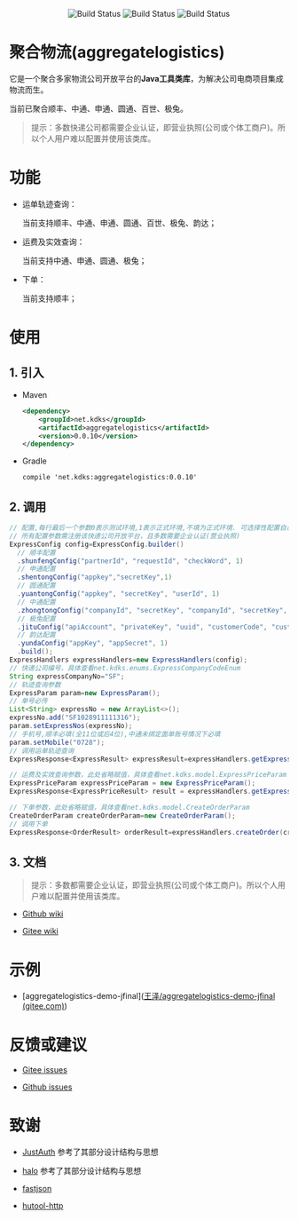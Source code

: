 <p align="center">
 <img src="https://gitee.com/fuzui/aggregatelogistics/badge/star.svg?theme=dark" alt="Build Status">
 <img src="https://img.shields.io/github/stars/fuzui/aggregatelogistics.svg?style=social" alt="Build Status">
 <img src="https://img.shields.io/badge/aggregatelogistics-0.0.10-brightgreen" alt="Build Status">
</p>


# 聚合物流(aggregatelogistics)

它是一个聚合多家物流公司开放平台的**Java工具类库**，为解决公司电商项目集成物流而生。

当前已聚合顺丰、中通、申通、圆通、百世、极兔。

> 提示：多数快递公司都需要企业认证，即营业执照(公司或个体工商户)。所以个人用户难以配置并使用该类库。

# 功能

* 运单轨迹查询：

  当前支持顺丰、中通、申通、圆通、百世、极兔、韵达；

* 运费及实效查询：

  当前支持中通、申通、圆通、极兔；

* 下单：

  当前支持顺丰；

# 使用

## 1. 引入

* Maven

  ```xml
  <dependency>
      <groupId>net.kdks</groupId>
      <artifactId>aggregatelogistics</artifactId>
      <version>0.0.10</version>
  </dependency>
  ```

* Gradle

  ```
  compile 'net.kdks:aggregatelogistics:0.0.10'
  ```

## 2. 调用

```java
// 配置,每行最后一个参数0表示测试环境,1表示正式环境,不填为正式环境. 可选择性配置自己所需的快递公司
// 所有配置参数需注册该快递公司开放平台，且多数需要企业认证(营业执照)
ExpressConfig config=ExpressConfig.builder()
  // 顺丰配置
  .shunfengConfig("partnerId", "requestId", "checkWord", 1)
  // 申通配置
  .shentongConfig("appkey","secretKey",1)
  // 圆通配置
  .yuantongConfig("appkey", "secretKey", "userId", 1)
  // 中通配置
  .zhongtongConfig("companyId", "secretKey", "companyId", "secretKey", "routeVersioon", 1)
  // 极兔配置
  .jituConfig("apiAccount", "privateKey", "uuid", "customerCode", "customerPwd", 1)
  // 韵达配置
  .yundaConfig("appKey", "appSecret", 1)
  .build();
ExpressHandlers expressHandlers=new ExpressHandlers(config);
// 快递公司编号，具体查看net.kdks.enums.ExpressCompanyCodeEnum
String expressCompanyNo="SF";
// 轨迹查询参数
ExpressParam param=new ExpressParam();
// 单号必传
List<String> expressNo = new ArrayList<>();
expressNo.add("SF1028911111316");
param.setExpressNos(expressNo);
// 手机号,顺丰必填(全11位或后4位),中通未绑定面单账号情况下必填
param.setMobile("0728");
// 调用运单轨迹查询
ExpressResponse<ExpressResult> expressResult=expressHandlers.getExpressInfo(param, "SF");

// 运费及实效查询参数，此处省略赋值，具体查看net.kdks.model.ExpressPriceParam
ExpressPriceParam expressPriceParam = new ExpressPriceParam();
ExpressResponse<ExpressPriceResult> result = expressHandlers.getExpressPrice(expressPriceParam, "STO");

// 下单参数，此处省略赋值，具体查看net.kdks.model.CreateOrderParam
CreateOrderParam createOrderParam=new CreateOrderParam();
// 调用下单
ExpressResponse<OrderResult> orderResult=expressHandlers.createOrder(createOrderParam, "SF");
```



## 3. 文档

> 提示：多数都需要企业认证，即营业执照(公司或个体工商户)。所以个人用户难以配置并使用该类库。

* [Github wiki](https://github.com/fuzui/aggregatelogistics/wiki)

* [Gitee wiki](https://gitee.com/fuzui/aggregatelogistics/wikis/Home)

# 示例

* [aggregatelogistics-demo-jfinal]([王泽/aggregatelogistics-demo-jfinal (gitee.com)](https://gitee.com/fuzui/aggregatelogistics-demo-jfinal))

# 反馈或建议

* [Gitee issues](https://gitee.com/fuzui/aggregatelogistics/issues)

* [Github issues](https://github.com/fuzui/aggregatelogistics/issues)

# 致谢

* [JustAuth](小而全而美的第三方登录开源组件)  参考了其部分设计结构与思想
* [halo](https://github.com/halo-dev/halo)  参考了其部分设计结构与思想
* [fastjson](https://github.com/alibaba/fastjson)

* [hutool-http](https://gitee.com/loolly/hutool)